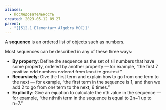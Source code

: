 ```yaml
---
aliases:
  - Последовательность
created: 2023-05-12 09:27
parent:
  - "[[512.1 Elementary Algebra MOC]]"
---
```


A **sequence** is an ordered list of objects such as numbers.

Most sequences can be described in any of these three ways:

-   **By property**: Define the sequence as the set of all numbers that have some property, ordered by another property — for example, “the first 7 positive odd numbers ordered from least to greatest.”
-   **Recursively**: Give the first term and explain how to go from one term to the next — for example, “the first term in the sequence is 1, and then we add 2 to go from one term to the next, 6 times.”
-   **Explicitly**: Give an equation to calculate the nth value in the sequence — for example, “the nthnth term in the sequence is equal to 2n−1 up to n=7.”









